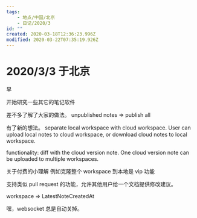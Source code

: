 ```yaml
---
tags:
    - 地点/中国/北京
    - 日记/2020/3
id: ""
created: 2020-03-18T12:36:23.996Z
modified: 2020-03-22T07:35:19.926Z
---
```


# 2020/3/3 于北京

<!-- @timer "date":"Tue Mar 03 2020 08:05:07 GMT+0800 (CST)" -->

早

<!-- @timer "date":"Tue Mar 03 2020 10:32:12 GMT+0800 (CST)","duration":"about 2 hours" -->

开始研究一些其它的笔记软件

<!-- @timer "date":"Tue Mar 03 2020 12:00:25 GMT+0800 (CST)","duration":"about 1 hour" -->

差不多了解了大家的做法。
unpublished notes => publish all

<!-- @timer "date":"Tue Mar 03 2020 12:16:55 GMT+0800 (CST)","duration":"17 minutes" -->

有了新的想法。
separate local workspace with cloud workspace.
User can upload local notes to cloud workspace, or download cloud notes to local workspace.

<!-- @timer "date":"Tue Mar 03 2020 12:30:41 GMT+0800 (CST)","duration":"14 minutes" -->

functionality: diff with the cloud version note.
One cloud version note can be uploaded to multiple workspaces.

<!-- @timer "date":"Tue Mar 03 2020 12:37:44 GMT+0800 (CST)","duration":"7 minutes" -->

关于付费的小理解
例如克隆整个 workspace 到本地是 vip 功能

<!-- @timer "date":"Tue Mar 03 2020 20:44:57 GMT+0800 (CST)","duration":"about 8 hours" -->

支持类似 pull request 的功能，允许其他用户给一个文档提供修改建议。

<!-- @timer "date":"Tue Mar 03 2020 20:51:02 GMT+0800 (CST)","duration":"6 minutes" -->

workspace => LatestNoteCreatedAt

<!-- @timer "date":"Tue Mar 03 2020 23:21:39 GMT+0800 (CST)","duration":"about 3 hours" -->

嘿，websocket 总是自动关掉。
